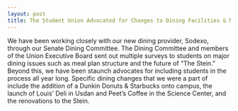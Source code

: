 ```yaml
---
layout: post
title: The Student Union Advocated for Changes to Dining Facilities & Meal Plans
---
```


We have been working closely with our new dining provider, Sodexo, through our Senate Dining Committee.  The Dining Committee and members of the Union Executive Board sent out multiple surveys to students on major dining issues such as meal plan structure and the future of “The Stein.”  Beyond this, we have been staunch advocates for including students in the process all year long.  Specific dining changes that we were a part of include the addition of a Dunkin Donuts & Starbucks onto campus, the launch of Louis’ Deli in Usdan and Peet’s Coffee in the Science Center, and the renovations to the Stein.  
